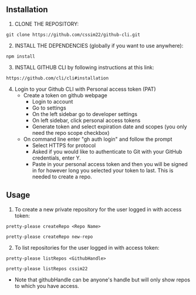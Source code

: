 ## Installation

1. CLONE THE REPOSITORY:
```
git clone https://github.com/cssim22/github-cli.git
```
2. INSTALL THE DEPENDENCIES (globally if you want to use anywhere):
```
npm install 
```
3. INSTALL GITHUB CLI by following instructions at this link: 
```
https://github.com/cli/cli#installation
```

4. Login to your Github CLI with Personal access token (PAT) 
	 - Create a token on github webpage
		 - Login to account
		 - Go to settings
		 - On the left sidebar go to developer settings
		 - On left sidebar, click personal access tokens
		 - Generate token and select expiration date and scopes (you only need the repo scope checkbox)
	 - On command line enter "gh auth login" and follow the prompt
		 - Select HTTPS for protocol
		 - Asked if you would like to authenticate to Git with your GitHub credentials, enter Y.
		 - Paste in your personal access token and then you will be signed in for however long you selected your token to last. This is needed to create a repo.

## Usage

1. To create a new private repository for the user logged in with access token:
```
pretty-please createRepo <Repo Name>
```
```
pretty-please createRepo new-repo 
```


2. To list repositories for the user logged in with access token:
```
pretty-please listRepos <GithubHandle>
```
```
pretty-please listRepos cssim22
```
* Note that githubHandle can be anyone's handle but will only show repos to which you have access.